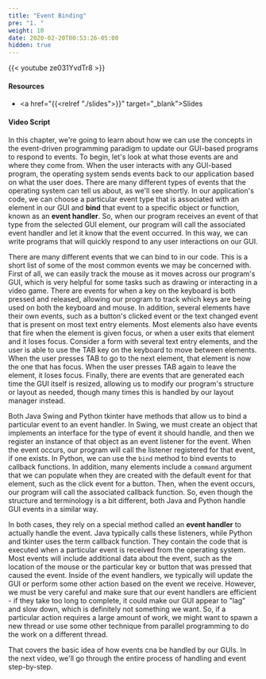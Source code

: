 ```yaml
---
title: "Event Binding"
pre: "1. "
weight: 10
date: 2020-02-20T00:53:26-05:00
hidden: true
---
```


{{< youtube ze031YvdTr8 >}}

#### Resources

* <a href="{{<relref "./slides">}}" target="_blank">Slides</a>

#### Video Script

In this chapter, we're going to learn about how we can use the concepts in the event-driven programming paradigm to update our GUI-based programs to respond to events. To begin, let's look at what those events are and where they come from. When the user interacts with any GUI-based program, the operating system sends events back to our application based on what the user does. There are many different types of events that the operating system can tell us about, as we'll see shortly. In our application's code, we can choose a particular event type that is associated with an element in our GUI and **bind** that event to a specific object or function, known as an **event handler**. So, when our program receives an event of that type from the selected GUI element, our program will call the associated event handler and let it know that the event occurred. In this way, we can write programs that will quickly respond to any user interactions on our GUI.

There are many different events that we can bind to in our code. This is a short list of some of the most common events we may be concerned with. First of all, we can easily track the mouse as it moves across our program's GUI, which is very helpful for some tasks such as drawing or interacting in a video game. There are events for when a key on the keyboard is both pressed and released, allowing our program to track which keys are being used on both the keyboard and mouse. In addition, several elements have their own events, such as a button's clicked event or the text changed event that is present on most text entry elements. Most elements also have events that fire when the element is given focus, or when a user exits that element and it loses focus. Consider a form with several text entry elements, and the user is able to use the TAB key on the keyboard to move between elements. When the user presses TAB to go to the next element, that element is now the one that has focus. When the user presses TAB again to leave the element, it loses focus. Finally, there are events that are generated each time the GUI itself is resized, allowing us to modify our program's structure or layout as needed, though many times this is handled by our layout manager instead.

Both Java Swing and Python tkinter have methods that allow us to bind a particular event to an event handler. In Swing, we must create an object that implements an interface for the type of event it should handle, and then we register an instance of that object as an event listener for the event. When the event occurs, our program will call the listener registered for that event, if one exists. In Python, we can use the `bind` method to bind events to callback functions. In addition, many elements include a `command` argument that we can populate when they are created with the default event for that element, such as the click event for a button. Then, when the event occurs, our program will call the associated callback function. So, even though the structure and terminology is a bit different, both Java and Python handle GUI events in a similar way.

In both cases, they rely on a special method called an **event handler** to actually handle the event. Java typically calls these listeners, while Python and tkinter uses the term callback function. They contain the code that is executed when a particular event is received from the operating system. Most events will include additional data about the event, such as the location of the mouse or the particular key or button that was pressed that caused the event. Inside of the event handlers, we typically will update the GUI or perform some other action based on the event we receive. However, we must be very careful and make sure that our event handlers are efficient - if they take too long to complete, it could make our GUI appear to "lag" and slow down, which is definitely not something we want. So, if a particular action requires a large amount of work, we might want to spawn a new thread or use some other technique from parallel programming to do the work on a different thread. 

That covers the basic idea of how events cna be handled by our GUIs. In the next video, we'll go through the entire process of handling and event step-by-step. 